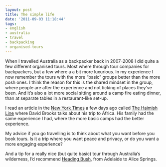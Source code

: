 ```yaml
---
layout: post
title: The simple life
date: '2011-09-03 11:18:44'
tags:
- english
- australia
- travel
- backpacking
- organised-tours
---
```



When I travelled Australia as a backpacker back in 2007-2008 I did quite a few different organised tours. Most where through tour companies for backpackers, but a few where a a bit more luxurious. In my experience I now remember the tours with the more “basic” groups better than the more posh ones. I think the reason for this is the shared mindset in the group, where people are after the experience and not ticking of places they’ve been. And it’s also a lot more social sitting around a camp fire eating dinner, than at separate tables in a restaurant-like set-up.

I read an article in the [New York Times](http://www.nytimes.com/) a few days ago called [The Haimish Line](http://www.nytimes.com/2011/08/30/opinion/brooks-the-haimish-line.html) where David Brooks talks about his trip to Africa. His family had the same experience I had, where the more basic camps had the better experience.

My advice if you go travelling is to think about what you want before you book tours. Is it a trip where you want peace and privacy, or do you want a more engaging experience?

And a tip for a really nice (but quite basic) tour through Australia’s wilderness, I’d recommend [Heading Bush](http://www.headingbush.com/), from Adelaide to Alice Springs.


